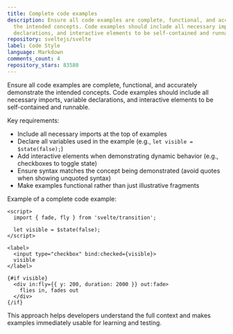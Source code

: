 ```yaml
---
title: Complete code examples
description: Ensure all code examples are complete, functional, and accurately demonstrate
  the intended concepts. Code examples should include all necessary imports, variable
  declarations, and interactive elements to be self-contained and runnable.
repository: sveltejs/svelte
label: Code Style
language: Markdown
comments_count: 4
repository_stars: 83580
---
```


Ensure all code examples are complete, functional, and accurately demonstrate the intended concepts. Code examples should include all necessary imports, variable declarations, and interactive elements to be self-contained and runnable.

Key requirements:
- Include all necessary imports at the top of examples
- Declare all variables used in the example (e.g., `let visible = $state(false);`)
- Add interactive elements when demonstrating dynamic behavior (e.g., checkboxes to toggle state)
- Ensure syntax matches the concept being demonstrated (avoid quotes when showing unquoted syntax)
- Make examples functional rather than just illustrative fragments

Example of a complete code example:
```svelte
<script>
  import { fade, fly } from 'svelte/transition';
  
  let visible = $state(false);
</script>

<label>
  <input type="checkbox" bind:checked={visible}>
  visible
</label>

{#if visible}
  <div in:fly={{ y: 200, duration: 2000 }} out:fade>
    flies in, fades out
  </div>
{/if}
```

This approach helps developers understand the full context and makes examples immediately usable for learning and testing.